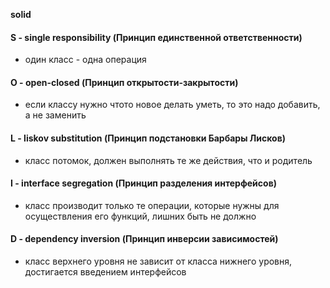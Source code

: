 **solid**
#### S - single responsibility (Принцип единственной ответственности)
- один класс - одна операция

#### O - open-closed (Принцип открытости-закрытости)
- если классу нужно чтото новое делать уметь, то это надо добавить, а не заменить

#### L - liskov substitution (Принцип подстановки Барбары Лисков)
- класс потомок, должен выполнять те же действия, что и родитель

#### I - interface segregation (Принцип разделения интерфейсов)
- класс производит только те операции, которые нужны для осуществления его функций, лишних быть не должно

#### D - dependency inversion (Принцип инверсии зависимостей)
- класс верхнего уровня не зависит от класса нижнего уровня, достигается введением интерфейсов